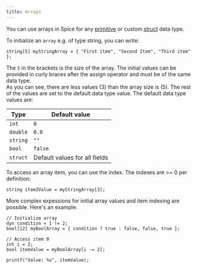 ```yaml
---
title: Arrays
---
```


You can use arrays in Spice for any [primitive](../data-types) or custom [struct](../structs) data type.

To initialize an `array` e.g. of type string, you can write:
```spice
string[5] myStringArray = { "First item", "Second Item", "Third item" };
```

The `5` in the brackets is the size of the array. The initial values can be provided in curly braces after the assign operator and must be of the same data type. <br>
As you can see, there are less values (3) than the array size is (5). The rest of the values are set to the default data type value. The default data type values are:

| Type     | Default value                 |
| -------- | ----------------------------- |
| `int`    | `0`                           |
| `double` | `0.0`                         |
| `string` | `""`                          |
| `bool`   | `false`                       |
| `struct` | Default values for all fields |

To access an array item, you can use the index. The indexes are >= 0 per definition:
```spice
string item3Value = myStringArray[3];
```

More complex expessions for initial array values and item indexing are possible. Here's an example:
```spice
// Initialize array
dyn condition = 1 != 2;
bool[12] myBoolArray = { condition ? true : false, false, true };

// Access item 0
int i = 2;
bool itemValue = myBoolArray[i -= 2];

printf("Value: %u", itemValue);
```